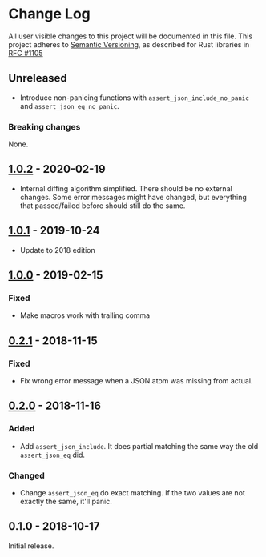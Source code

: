 # Change Log

All user visible changes to this project will be documented in this file.
This project adheres to [Semantic Versioning](http://semver.org/), as described
for Rust libraries in [RFC #1105](https://github.com/rust-lang/rfcs/blob/master/text/1105-api-evolution.md)

## Unreleased

- Introduce non-panicing functions with `assert_json_include_no_panic` and `assert_json_eq_no_panic`.

### Breaking changes

None.

## [1.0.2] - 2020-02-19

- Internal diffing algorithm simplified. There should be no external changes. Some error messages might have changed, but everything that passed/failed before should still do the same.

## [1.0.1] - 2019-10-24

- Update to 2018 edition

## [1.0.0] - 2019-02-15

### Fixed

- Make macros work with trailing comma

## [0.2.1] - 2018-11-15

### Fixed

- Fix wrong error message when a JSON atom was missing from actual.

## [0.2.0] - 2018-11-16

### Added

- Add `assert_json_include`. It does partial matching the same way the old `assert_json_eq` did.

### Changed

- Change `assert_json_eq` do exact matching. If the two values are not exactly the same, it'll panic.

## 0.1.0 - 2018-10-17

Initial release.

[1.0.2]: https://github.com/davidpdrsn/assert-json-diff/compare/v1.0.1...1.0.2
[1.0.1]: https://github.com/davidpdrsn/assert-json-diff/compare/v1.0.0...1.0.1
[1.0.0]: https://github.com/davidpdrsn/assert-json-diff/compare/v0.2.1...1.0.0
[0.2.1]: https://github.com/davidpdrsn/assert-json-diff/compare/v0.2.0...v0.2.1
[0.2.0]: https://github.com/davidpdrsn/assert-json-diff/compare/v0.1.0...v0.2.0
